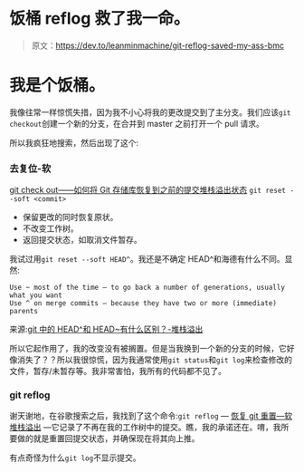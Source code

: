 # 饭桶 reflog 救了我一命。

> 原文：<https://dev.to/leanminmachine/git-reflog-saved-my-ass-bmc>

# 我是个饭桶。

我像往常一样惊慌失措，因为我不小心将我的更改提交到了主分支。我们应该`git checkout`创建一个新的分支，在合并到 master 之前打开一个 pull 请求。

所以我疯狂地搜索，然后出现了这个:

### 去复位-软

[git check out——如何将 Git 存储库恢复到之前的提交堆栈溢出状态](https://stackoverflow.com/questions/4114095/how-to-revert-a-git-repository-to-a-previous-commit)
`git reset --soft <commit>`

*   保留更改的同时恢复原状。
*   不改变工作树。
*   返回提交状态，如取消文件暂存。

我试过用`git reset --soft HEAD^`。我还是不确定 HEAD^和海德有什么不同。显然:

```
Use ~ most of the time — to go back a number of generations, usually what you want
Use ^ on merge commits — because they have two or more (immediate) parents 
```

来源:[git 中的 HEAD^和 HEAD~有什么区别？-堆栈溢出](https://stackoverflow.com/questions/2221658/whats-the-difference-between-head-and-head-in-git)

所以它起作用了，我的改变没有被搁置。但是当我换到一个新的分支的时候，它好像消失了？？所以我很惊慌，因为我通常使用`git status`和`git log`来检查修改的文件，暂存/未暂存等。我非常害怕，我所有的代码都不见了。

### git reflog

谢天谢地，在谷歌搜索之后，我找到了这个命令:`git reflog` — [恢复 git 重置—软堆栈溢出](https://stackoverflow.com/questions/4589251/recovering-a-git-reset-soft) —它记录了不再在我的工作树中的提交。瞧，我的承诺还在。唷，我所要做的就是重置回提交状态，并确保现在将其向上推。

有点奇怪为什么`git log`不显示提交。